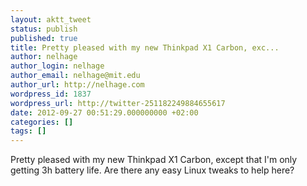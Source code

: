 ```yaml
---
layout: aktt_tweet
status: publish
published: true
title: Pretty pleased with my new Thinkpad X1 Carbon, exc...
author: nelhage
author_login: nelhage
author_email: nelhage@mit.edu
author_url: http://nelhage.com
wordpress_id: 1837
wordpress_url: http://twitter-251182249884655617
date: 2012-09-27 00:51:29.000000000 +02:00
categories: []
tags: []
---
```

Pretty pleased with my new Thinkpad X1 Carbon, except that I'm only getting 3h battery life. Are there any easy Linux tweaks to help here?
